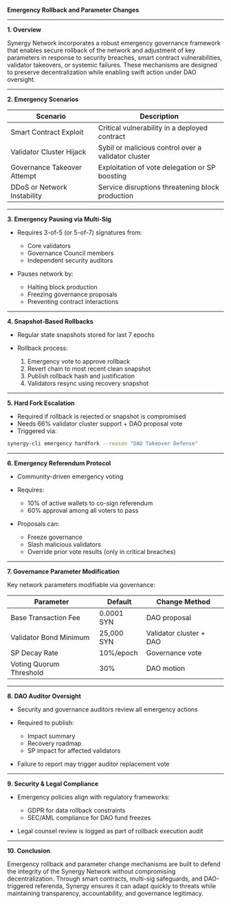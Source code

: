 **Emergency Rollback and Parameter Changes**

---

**1. Overview**

Synergy Network incorporates a robust emergency governance framework that enables secure rollback of the network and adjustment of key parameters in response to security breaches, smart contract vulnerabilities, validator takeovers, or systemic failures. These mechanisms are designed to preserve decentralization while enabling swift action under DAO oversight.

---

**2. Emergency Scenarios**

| Scenario                    | Description                                         |
| --------------------------- | --------------------------------------------------- |
| Smart Contract Exploit      | Critical vulnerability in a deployed contract       |
| Validator Cluster Hijack    | Sybil or malicious control over a validator cluster |
| Governance Takeover Attempt | Exploitation of vote delegation or SP boosting      |
| DDoS or Network Instability | Service disruptions threatening block production    |

---

**3. Emergency Pausing via Multi-Sig**

* Requires 3-of-5 (or 5-of-7) signatures from:

  * Core validators
  * Governance Council members
  * Independent security auditors
* Pauses network by:

  * Halting block production
  * Freezing governance proposals
  * Preventing contract interactions

---

**4. Snapshot-Based Rollbacks**

* Regular state snapshots stored for last 7 epochs
* Rollback process:

  1. Emergency vote to approve rollback
  2. Revert chain to most recent clean snapshot
  3. Publish rollback hash and justification
  4. Validators resync using recovery snapshot

---

**5. Hard Fork Escalation**

* Required if rollback is rejected or snapshot is compromised
* Needs 66% validator cluster support + DAO proposal vote
* Triggered via:

```bash
synergy-cli emergency hardfork --reason "DAO Takeover Defense"
```

---

**6. Emergency Referendum Protocol**

* Community-driven emergency voting
* Requires:

  * 10% of active wallets to co-sign referendum
  * 60% approval among all voters to pass
* Proposals can:

  * Freeze governance
  * Slash malicious validators
  * Override prior vote results (only in critical breaches)

---

**7. Governance Parameter Modification**

Key network parameters modifiable via governance:

| Parameter               | Default    | Change Method           |
| ----------------------- | ---------- | ----------------------- |
| Base Transaction Fee    | 0.0001 SYN | DAO proposal            |
| Validator Bond Minimum  | 25,000 SYN | Validator cluster + DAO |
| SP Decay Rate           | 10%/epoch  | Governance vote         |
| Voting Quorum Threshold | 30%        | DAO motion              |

---

**8. DAO Auditor Oversight**

* Security and governance auditors review all emergency actions
* Required to publish:

  * Impact summary
  * Recovery roadmap
  * SP impact for affected validators
* Failure to report may trigger auditor replacement vote

---

**9. Security & Legal Compliance**

* Emergency policies align with regulatory frameworks:

  * GDPR for data rollback constraints
  * SEC/AML compliance for DAO fund freezes
* Legal counsel review is logged as part of rollback execution audit

---

**10. Conclusion**

Emergency rollback and parameter change mechanisms are built to defend the integrity of the Synergy Network without compromising decentralization. Through smart contracts, multi-sig safeguards, and DAO-triggered referenda, Synergy ensures it can adapt quickly to threats while maintaining transparency, accountability, and governance legitimacy.
